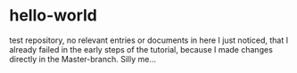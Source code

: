 # hello-world
test repository, no relevant entries or documents in here
I just noticed, that I already failed in the early steps of the tutorial, because I made changes directly in the Master-branch. Silly me...
